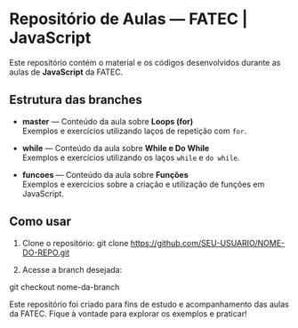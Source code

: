 # Repositório de Aulas — FATEC | JavaScript

Este repositório contém o material e os códigos desenvolvidos durante as aulas de **JavaScript** da FATEC.

## Estrutura das branches

- **master** — Conteúdo da aula sobre **Loops (for)**  
  Exemplos e exercícios utilizando laços de repetição com `for`.

- **while** — Conteúdo da aula sobre **While e Do While**  
  Exemplos e exercícios utilizando os laços `while` e `do while`.

- **funcoes** — Conteúdo da aula sobre **Funções**  
  Exemplos e exercícios sobre a criação e utilização de funções em JavaScript.

## Como usar

1. Clone o repositório:
  git clone https://github.com/SEU-USUARIO/NOME-DO-REPO.git

2. Acesse a branch desejada:

  git checkout nome-da-branch

Este repositório foi criado para fins de estudo e acompanhamento das aulas da FATEC.
Fique à vontade para explorar os exemplos e praticar!
